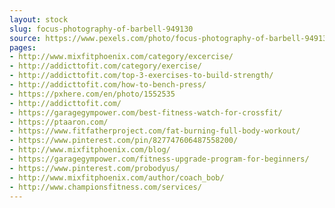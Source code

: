 ```yaml
---
layout: stock
slug: focus-photography-of-barbell-949130
source: https://www.pexels.com/photo/focus-photography-of-barbell-949130/
pages:
- http://www.mixfitphoenix.com/category/excercise/
- http://addicttofit.com/category/exercise/
- http://addicttofit.com/top-3-exercises-to-build-strength/
- http://addicttofit.com/how-to-bench-press/
- https://pxhere.com/en/photo/1552535
- http://addicttofit.com/
- https://garagegympower.com/best-fitness-watch-for-crossfit/
- https://ptaaron.com/
- https://www.fitfatherproject.com/fat-burning-full-body-workout/
- https://www.pinterest.com/pin/827747606487558200/
- http://www.mixfitphoenix.com/blog/
- https://garagegympower.com/fitness-upgrade-program-for-beginners/
- https://www.pinterest.com/probodyus/
- http://www.mixfitphoenix.com/author/coach_bob/
- http://www.championsfitness.com/services/
---
```

